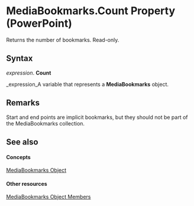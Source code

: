 
# MediaBookmarks.Count Property (PowerPoint)

Returns the number of bookmarks. Read-only.


## Syntax

 _expression_. **Count**

 _expression_A variable that represents a  **MediaBookmarks** object.


## Remarks

Start and end points are implicit bookmarks, but they should not be part of the MediaBookmarks collection.


## See also


#### Concepts


 [MediaBookmarks Object](167704eb-dea8-3215-c1be-d3eed9cd5d5e.md)
#### Other resources


 [MediaBookmarks Object Members](cbcb4e61-8399-5d75-f0de-e50cbf89da37.md)
